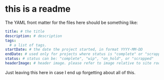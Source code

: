 # this is a readme

The YAML front matter for the files here should be something like:

```yaml
title: # the title
description: # description
tags:	
  # a list of tags.
startDate: # the date the project started, in format YYYY-MM-DD
endDate: # used only for projects where status is "complete" or "scrapped"
status: # status can be: "complete", "wip", "on_hold", or "scrapped"
headerImage: # header image. please refer to image relative to site root.
```

Just leaving this here in case I end up forgetting about all of this.
